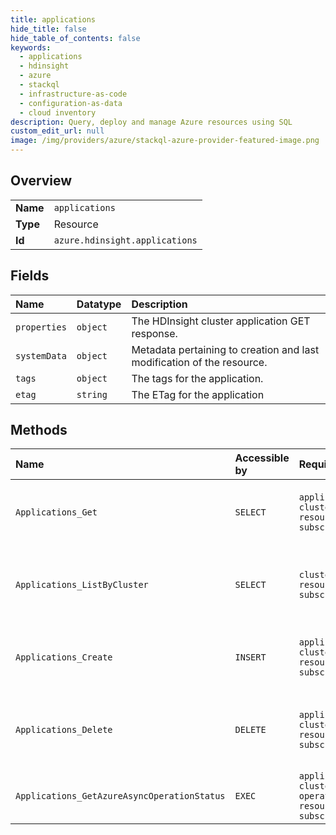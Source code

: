 ```yaml
---
title: applications
hide_title: false
hide_table_of_contents: false
keywords:
  - applications
  - hdinsight
  - azure    
  - stackql
  - infrastructure-as-code
  - configuration-as-data
  - cloud inventory
description: Query, deploy and manage Azure resources using SQL
custom_edit_url: null
image: /img/providers/azure/stackql-azure-provider-featured-image.png
---
```

  
    

## Overview
<table><tbody>
<tr><td><b>Name</b></td><td><code>applications</code></td></tr>
<tr><td><b>Type</b></td><td>Resource</td></tr>
<tr><td><b>Id</b></td><td><code>azure.hdinsight.applications</code></td></tr>
</tbody></table>

## Fields
| Name | Datatype | Description |
|:-----|:---------|:------------|
| `properties` | `object` | The HDInsight cluster application GET response. |
| `systemData` | `object` | Metadata pertaining to creation and last modification of the resource. |
| `tags` | `object` | The tags for the application. |
| `etag` | `string` | The ETag for the application |
## Methods
| Name | Accessible by | Required Params | Description |
|:-----|:--------------|:----------------|:------------|
| `Applications_Get` | `SELECT` | `applicationName, clusterName, resourceGroupName, subscriptionId` | Gets properties of the specified application. |
| `Applications_ListByCluster` | `SELECT` | `clusterName, resourceGroupName, subscriptionId` | Lists all of the applications for the HDInsight cluster. |
| `Applications_Create` | `INSERT` | `applicationName, clusterName, resourceGroupName, subscriptionId` | Creates applications for the HDInsight cluster. |
| `Applications_Delete` | `DELETE` | `applicationName, clusterName, resourceGroupName, subscriptionId` | Deletes the specified application on the HDInsight cluster. |
| `Applications_GetAzureAsyncOperationStatus` | `EXEC` | `applicationName, clusterName, operationId, resourceGroupName, subscriptionId` | Gets the async operation status. |
